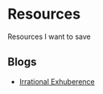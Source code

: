 # Resources
Resources I want to save

## Blogs
- [Irrational Exhuberence]

[//]: # (Link references)
[Irrational Exhuberence]: https://lethain.com/
